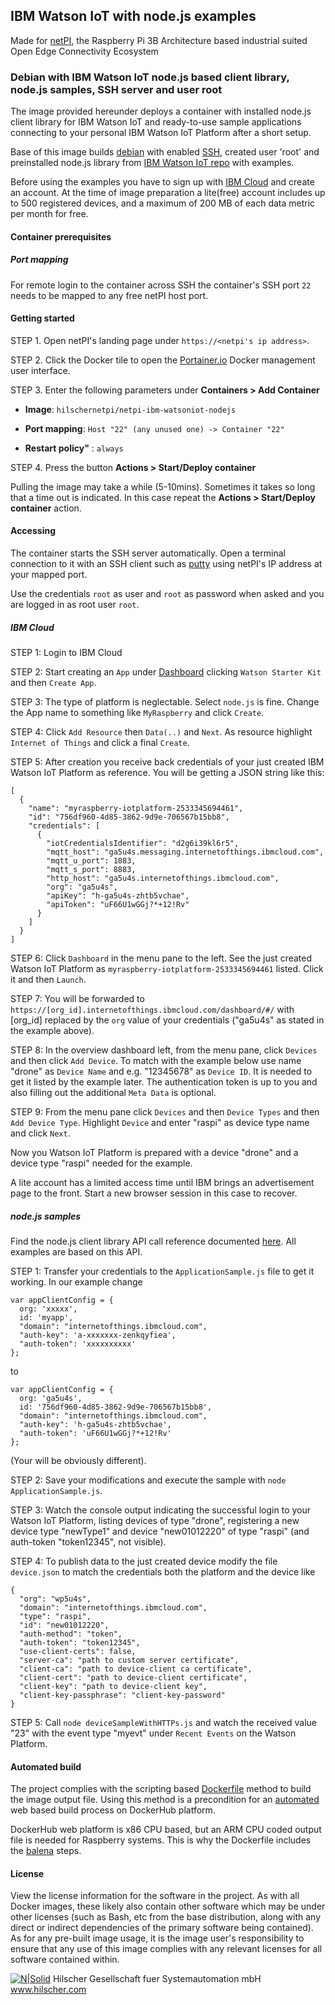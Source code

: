 ## IBM Watson IoT with node.js examples

Made for [netPI](https://www.netiot.com/netpi/), the Raspberry Pi 3B Architecture based industrial suited Open Edge Connectivity Ecosystem

### Debian with IBM Watson IoT node.js based client library, node.js samples, SSH server and user root

The image provided hereunder deploys a container with installed node.js client library for IBM Watson IoT and ready-to-use sample applications connecting to your personal IBM Watson IoT Platform after a short setup.

Base of this image builds [debian](https://www.balena.io/docs/reference/base-images/base-images/) with enabled [SSH](https://en.wikipedia.org/wiki/Secure_Shell), created user 'root' and preinstalled node.js library from [IBM Watson IoT repo](https://github.com/ibm-watson-iot/iot-nodejs) with examples.

Before using the examples you have to sign up with [IBM Cloud](https://console.bluemix.net/) and create an account. At the time of image preparation a lite(free) account includes up to 500 registered devices, and a maximum of 200 MB of each data metric per month for free.

#### Container prerequisites

##### Port mapping

For remote login to the container across SSH the container's SSH port `22` needs to be mapped to any free netPI host port.

#### Getting started

STEP 1. Open netPI's landing page under `https://<netpi's ip address>`.

STEP 2. Click the Docker tile to open the [Portainer.io](http://portainer.io/) Docker management user interface.

STEP 3. Enter the following parameters under **Containers > Add Container**

* **Image**: `hilschernetpi/netpi-ibm-watsoniot-nodejs`

* **Port mapping**: `Host "22" (any unused one) -> Container "22"` 

* **Restart policy"** : `always`

STEP 4. Press the button **Actions > Start/Deploy container**

Pulling the image may take a while (5-10mins). Sometimes it takes so long that a time out is indicated. In this case repeat the **Actions > Start/Deploy container** action.

#### Accessing

The container starts the SSH server automatically. Open a terminal connection to it with an SSH client such as [putty](http://www.putty.org/) using netPI's IP address at your mapped port.

Use the credentials `root` as user and `root` as password when asked and you are logged in as root user `root`.

##### IBM Cloud 

STEP 1: Login to IBM Cloud

STEP 2: Start creating an `App` under [Dashboard](https://console.bluemix.net/dashboard/apps/) clicking `Watson Starter Kit` and then `Create App`. 

STEP 3: The type of platform is neglectable. Select `node.js` is fine. Change the App name to something like `MyRaspberry` and click `Create`.

STEP 4: Click `Add Resource` then `Data(..)` and `Next`. As resource highlight `Internet of Things` and click a final `Create`.

STEP 5: After creation you receive back credentials of your just created IBM Watson IoT Platform as reference. You will be getting a JSON string like this:

```
[
  {
    "name": "myraspberry-iotplatform-2533345694461",
    "id": "756df960-4d85-3862-9d9e-706567b15bb8",
    "credentials": [
      {
        "iotCredentialsIdentifier": "d2g6i39kl6r5",
        "mqtt_host": "ga5u4s.messaging.internetofthings.ibmcloud.com",
        "mqtt_u_port": 1883,
        "mqtt_s_port": 8883,
        "http_host": "ga5u4s.internetofthings.ibmcloud.com",
        "org": "ga5u4s",
        "apiKey": "h-ga5u4s-zhtb5vchae",
        "apiToken": "uF66U1wGGj?*+12!Rv"
      }
    ]
  }
]
```

STEP 6: Click `Dashboard` in the menu pane to the left. See the just created Watson IoT Platform as `myraspberry-iotplatform-2533345694461` listed. Click it and then `Launch`.

STEP 7: You will be forwarded to `https://[org_id].internetofthings.ibmcloud.com/dashboard/#/` with [org_id] replaced by the `org` value of your credentials ("ga5u4s" as stated in the example above).

STEP 8: In the overview dashboard left, from the menu pane, click `Devices` and then click `Add Device`. To match with the example below use name "drone" as `Device Name` and e.g. "12345678" as `Device ID`. It is needed to get it listed by the example later. The authentication token is up to you and also filling out the additional `Meta Data` is optional.

STEP 9: From  the menu pane click `Devices` and then `Device Types` and then `Add Device Type`. Highlight `Device` and enter "raspi" as device type name and click `Next`.

Now you Watson IoT Platform is prepared with a device "drone" and a device type "raspi" needed for the example. 

A lite account has a limited access time until IBM brings an advertisement page to the front. Start a new browser session in this case to recover.

##### node.js samples

Find the node.js client library API call reference documented [here](https://github.com/ibm-watson-iot/iot-nodejs/blob/master/README.md). All examples are based on this API.

STEP 1: Transfer your credentials to the `ApplicationSample.js` file to get it working. In our example change

```
var appClientConfig = {
  org: 'xxxxx',
  id: 'myapp',
  "domain": "internetofthings.ibmcloud.com",
  "auth-key": 'a-xxxxxxx-zenkqyfiea',
  "auth-token": 'xxxxxxxxxx'
};
```

to 

```
var appClientConfig = {
  org: 'ga5u4s',
  id: '756df960-4d85-3862-9d9e-706567b15bb8',
  "domain": "internetofthings.ibmcloud.com",
  "auth-key": 'h-ga5u4s-zhtb5vchae',
  "auth-token": 'uF66U1wGGj?*+12!Rv'
};
```

(Your will be obviously different).

STEP 2: Save your modifications and execute the sample with `node ApplicationSample.js`.

STEP 3: Watch the console output indicating the successful login to your Watson IoT Platform, listing devices of type "drone", registering a new device type "newType1" and device "new01012220" of type "raspi" (and auth-token "token12345", not visible).

STEP 4: To publish data to the just created device modify the file `device.json` to match the credentials both the platform and the device like

```
{
  "org": "wp5u4s",
  "domain": "internetofthings.ibmcloud.com",
  "type": "raspi",
  "id": "new01012220",
  "auth-method": "token",
  "auth-token": "token12345",
  "use-client-certs": false,
  "server-ca": "path to custom server certificate",
  "client-ca": "path to device-client ca certificate",
  "client-cert": "path to device-client certificate",
  "client-key": "path to device-client key",
  "client-key-passphrase": "client-key-password"
}
```

STEP 5: Call `node deviceSampleWithHTTPs.js` and watch the received value "23" with the event type "myevt" under `Recent Events` on the Watson Platform. 

#### Automated build

The project complies with the scripting based [Dockerfile](https://docs.docker.com/engine/reference/builder/) method to build the image output file. Using this method is a precondition for an [automated](https://docs.docker.com/docker-hub/builds/) web based build process on DockerHub platform.

DockerHub web platform is x86 CPU based, but an ARM CPU coded output file is needed for Raspberry systems. This is why the Dockerfile includes the [balena](https://balena.io/blog/building-arm-containers-on-any-x86-machine-even-dockerhub/) steps.

#### License

View the license information for the software in the project. As with all Docker images, these likely also contain other software which may be under other licenses (such as Bash, etc from the base distribution, along with any direct or indirect dependencies of the primary software being contained).
As for any pre-built image usage, it is the image user's responsibility to ensure that any use of this image complies with any relevant licenses for all software contained within.

[![N|Solid](http://www.hilscher.com/fileadmin/templates/doctima_2013/resources/Images/logo_hilscher.png)](http://www.hilscher.com)  Hilscher Gesellschaft fuer Systemautomation mbH  www.hilscher.com
